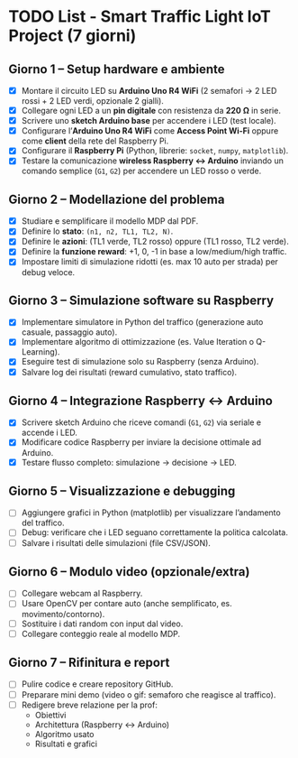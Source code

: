 # TODO List - Smart Traffic Light IoT Project (7 giorni)

## Giorno 1 – Setup hardware e ambiente

- [X] Montare il circuito LED su **Arduino Uno R4 WiFi** (2 semafori → 2 LED rossi + 2 LED verdi, opzionale 2 gialli).
- [X] Collegare ogni LED a un **pin digitale** con resistenza da **220 Ω** in serie.
- [X] Scrivere uno **sketch Arduino base** per accendere i LED (test locale).
- [X] Configurare l’**Arduino Uno R4 WiFi** come **Access Point Wi-Fi** oppure come **client** della rete del Raspberry Pi.
- [X] Configurare il **Raspberry Pi** (Python, librerie: `socket`, `numpy`, `matplotlib`).
- [X] Testare la comunicazione **wireless Raspberry ↔ Arduino** inviando un comando semplice (`G1`, `G2`) per accendere un LED rosso o verde.

## Giorno 2 – Modellazione del problema

- [X] Studiare e semplificare il modello MDP dal PDF.
- [X] Definire lo **stato**: `(n1, n2, TL1, TL2, N)`.
- [X] Definire le **azioni**: (TL1 verde, TL2 rosso) oppure (TL1 rosso, TL2 verde).
- [X] Definire la **funzione reward**: +1, 0, -1 in base a low/medium/high traffic.
- [X] Impostare limiti di simulazione ridotti (es. max 10 auto per strada) per debug veloce.

## Giorno 3 – Simulazione software su Raspberry

- [X] Implementare simulatore in Python del traffico (generazione auto casuale, passaggio auto).
- [X] Implementare algoritmo di ottimizzazione (es. Value Iteration o Q-Learning).
- [X] Eseguire test di simulazione solo su Raspberry (senza Arduino).
- [X] Salvare log dei risultati (reward cumulativo, stato traffico).

## Giorno 4 – Integrazione Raspberry ↔ Arduino

- [X] Scrivere sketch Arduino che riceve comandi (`G1`, `G2`) via seriale e accende i LED.
- [X] Modificare codice Raspberry per inviare la decisione ottimale ad Arduino.
- [X] Testare flusso completo: simulazione → decisione → LED.

## Giorno 5 – Visualizzazione e debugging

- [ ] Aggiungere grafici in Python (matplotlib) per visualizzare l’andamento del traffico.
- [ ] Debug: verificare che i LED seguano correttamente la politica calcolata.
- [ ] Salvare i risultati delle simulazioni (file CSV/JSON).

## Giorno 6 – Modulo video (opzionale/extra)

- [ ] Collegare webcam al Raspberry.
- [ ] Usare OpenCV per contare auto (anche semplificato, es. movimento/contorno).
- [ ] Sostituire i dati random con input dal video.
- [ ] Collegare conteggio reale al modello MDP.

## Giorno 7 – Rifinitura e report

- [ ] Pulire codice e creare repository GitHub.
- [ ] Preparare mini demo (video o gif: semaforo che reagisce al traffico).
- [ ] Redigere breve relazione per la prof:
  - Obiettivi
  - Architettura (Raspberry ↔ Arduino)
  - Algoritmo usato
  - Risultati e grafici
